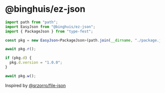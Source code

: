 # @binghuis/ez-json

```ts
import path from "path";
import EasyJson from "@binghuis/ez-json";
import { PackageJson } from "type-fest";

const pkg = new EasyJson<PackageJson>(path.join(__dirname, "./package.json"));

await pkg.r();

if (pkg.d) {
  pkg.d.version = "1.0.0";
}

await pkg.w();
```

Inspired by [@srzorro/file-json](https://github.com/SrZorro/file-json)
